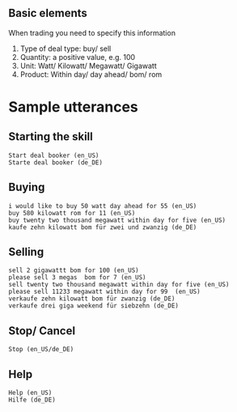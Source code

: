 
## Basic elements  
When trading you need to specify this information
1. Type of deal type: buy/ sell
2. Quantity:  a positive value, e.g. 100
3. Unit: Watt/ Kilowatt/ Megawatt/ Gigawatt
4. Product: Within day/ day ahead/ bom/ rom


# Sample utterances

## Starting the skill
```
Start deal booker (en_US)
Starte deal booker (de_DE)
``` 

## Buying
```
i would like to buy 50 watt day ahead for 55 (en_US)
buy 580 kilowatt rom for 11 (en_US)
buy twenty two thousand megawatt within day for five (en_US)
kaufe zehn kilowatt bom für zwei und zwanzig (de_DE)
```

## Selling
```
sell 2 gigawattt bom for 100 (en_US)
please sell 3 megas  bom for 7 (en_US)
sell twenty two thousand megawatt within day for five (en_US)
please sell 11233 megawatt within day for 99  (en_US)
verkaufe zehn kilowatt bom für zwanzig (de_DE)
verkaufe drei giga weekend für siebzehn (de_DE)
```

## Stop/ Cancel
```
Stop (en_US/de_DE)
```

## Help
```
Help (en_US)
Hilfe (de_DE)
```